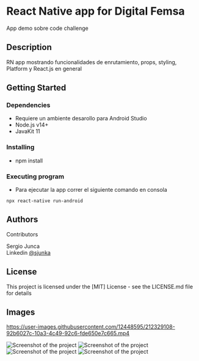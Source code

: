 # React Native app for Digital Femsa

App demo sobre code challenge

## Description

RN app mostrando funcionalidades de enrutamiento, props, styling, Platform y React.js en general

## Getting Started

### Dependencies

-   Requiere un ambiente desarollo para Android Studio
-   Node.js v14+
-   JavaKit 11

### Installing

-   npm install

### Executing program

-   Para ejecutar la app correr el siguiente comando en consola

```
npx react-native run-android
```

## Authors

Contributors

Sergio Junca  
Linkedin [@sjunka](https://www.linkedin.com/in/sjunka/)

## License

This project is licensed under the [MIT] License - see the LICENSE.md file for details

## Images




https://user-images.githubusercontent.com/12448595/212329108-92b6027c-10a3-4c49-92c6-fde650e7c665.mp4



![Screenshot of the project](https://raw.githubusercontent.com/sjunka/digfem/main/assets/fonts/images/WhatsApp%20Image%202023-01-12%20at%208.29.31%20PM.jpeg)
![Screenshot of the project](<https://raw.githubusercontent.com/sjunka/digfem/main/assets/fonts/images/WhatsApp%20Image%202023-01-12%20at%208.29.27%20PM%20(1).jpeg>)
![Screenshot of the project](https://raw.githubusercontent.com/sjunka/digfem/main/assets/fonts/images/WhatsApp%20Image%202023-01-12%20at%208.29.28%20PM.jpeg)
![Screenshot of the project](https://raw.githubusercontent.com/sjunka/digfem/main/assets/fonts/images/WhatsApp%20Image%202023-01-12%20at%208.29.27%20PM.jpeg)
